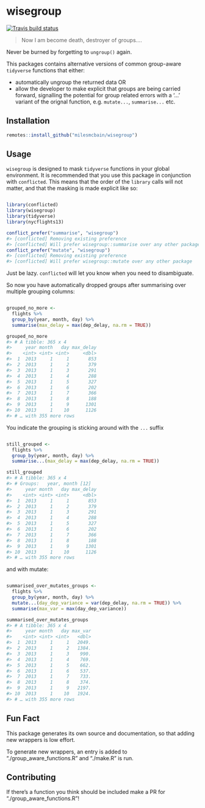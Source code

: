 
<!-- README.md is generated from README.Rmd. Please edit that file -->

# wisegroup

<!-- badges: start -->

[![Travis build
status](https://travis-ci.org/milesmcbain/wisegroup.svg?branch=master)](https://travis-ci.org/milesmcbain/wisegroup)
<!-- badges: end -->

> Now I am become death, destroyer of groups….

Never be burned by forgetting to `ungroup()` again.

This packages contains alternative versions of common group-aware
`tidyverse` functions that either:

  - automatically ungroup the returned data OR
  - allow the developer to make explicit that groups are being carried
    forward, signalling the potential for group related errors with a
    ‘…’ variant of the orignal function, e.g. `mutate...`,
    `summarise...` etc.

## Installation

``` r
remotes::install_github("milesmcbain/wisegroup")
```

## Usage

`wisegroup` is designed to mask `tidyverse` functions in your global
environment. It is recommended that you use this package in conjunction
with `conflicted`. This means that the order of the `library` calls will
not matter, and that the masking is made explicit like so:

``` r

library(conflicted)
library(wisegroup)
library(tidyverse)
library(nycflights13)

conflict_prefer("summarise", "wisegroup")
#> [conflicted] Removing existing preference
#> [conflicted] Will prefer wisegroup::summarise over any other package
conflict_prefer("mutate", "wisegroup")
#> [conflicted] Removing existing preference
#> [conflicted] Will prefer wisegroup::mutate over any other package
```

Just be lazy. `conflicted` will let you know when you need to
disambiguate.

So now you have automatically dropped groups after summarising over
multiple grouping columns:

``` r

grouped_no_more <-
  flights %>%
  group_by(year, month, day) %>%
  summarise(max_delay = max(dep_delay, na.rm = TRUE))

grouped_no_more
#> # A tibble: 365 x 4
#>     year month   day max_delay
#>    <int> <int> <int>     <dbl>
#>  1  2013     1     1       853
#>  2  2013     1     2       379
#>  3  2013     1     3       291
#>  4  2013     1     4       288
#>  5  2013     1     5       327
#>  6  2013     1     6       202
#>  7  2013     1     7       366
#>  8  2013     1     8       188
#>  9  2013     1     9      1301
#> 10  2013     1    10      1126
#> # … with 355 more rows
```

You indicate the grouping is sticking around with the `...` suffix

``` r

still_grouped <-
  flights %>%
  group_by(year, month, day) %>%
  summarise...(max_delay = max(dep_delay, na.rm = TRUE))

still_grouped
#> # A tibble: 365 x 4
#> # Groups:   year, month [12]
#>     year month   day max_delay
#>    <int> <int> <int>     <dbl>
#>  1  2013     1     1       853
#>  2  2013     1     2       379
#>  3  2013     1     3       291
#>  4  2013     1     4       288
#>  5  2013     1     5       327
#>  6  2013     1     6       202
#>  7  2013     1     7       366
#>  8  2013     1     8       188
#>  9  2013     1     9      1301
#> 10  2013     1    10      1126
#> # … with 355 more rows
```

and with mutate:

``` r

summarised_over_mutates_groups <-
  flights %>%
  group_by(year, month, day) %>%
  mutate...(day_dep_variance = var(dep_delay, na.rm = TRUE)) %>%
  summarise(max_var = max(day_dep_variance))

summarised_over_mutates_groups
#> # A tibble: 365 x 4
#>     year month   day max_var
#>    <int> <int> <int>   <dbl>
#>  1  2013     1     1   2049.
#>  2  2013     1     2   1384.
#>  3  2013     1     3    990.
#>  4  2013     1     4    769.
#>  5  2013     1     5    662.
#>  6  2013     1     6    537.
#>  7  2013     1     7    733.
#>  8  2013     1     8    374.
#>  9  2013     1     9   2197.
#> 10  2013     1    10   1924.
#> # … with 355 more rows
```

## Fun Fact

This package generates its own source and documentation, so that adding
new wrappers is low effort.

To generate new wrappers, an entry is added to
“./group\_aware\_functions.R” and “./make.R” is run.

## Contributing

If there’s a function you think should be included make a PR for
“./group\_aware\_functions.R”\!
